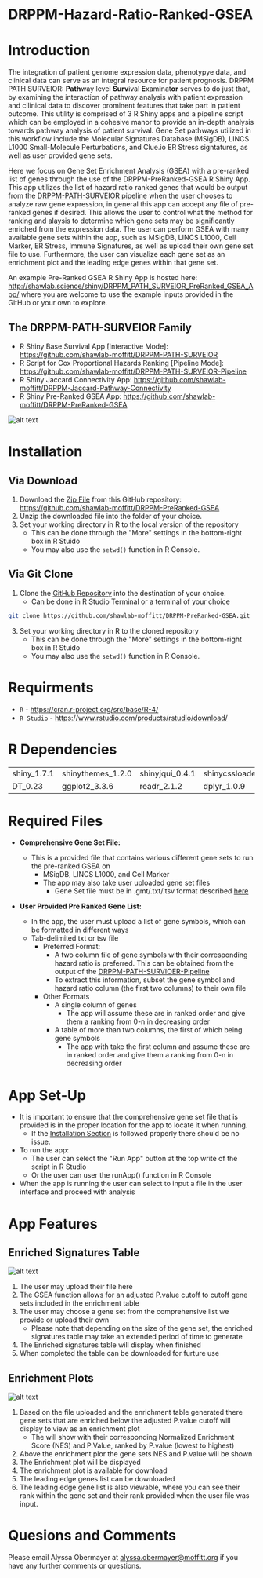 # DRPPM-Hazard-Ratio-Ranked-GSEA

# Introduction

The integration of patient genome expression data, phenotypye data, and clinical data can serve as an integral resource for patient prognosis. DRPPM PATH SURVEIOR: **Path**way level **Surv**ival **E**xam**i**nat**or** serves to do just that, by examining the interaction of pathway analysis with patient expression and cilinical data to discover prominent features that take part in patient outcome. This utility is comprised of 3 R Shiny apps and a pipeline script which can be employed in a cohesive manor to provide an in-depth analysis towards pathway analysis of patient survival. Gene Set pathways utilized in this workflow include the Molecular Signatures Database (MSigDB), LINCS L1000 Small-Molecule Perturbations, and Clue.io ER Stress signtatures, as well as user provided gene sets. 

Here we focus on Gene Set Enrichment Analysis (GSEA) with a pre-ranked list of genes through the use of the DRPPM-PreRanked-GSEA R Shiny App. This app utilizes the list of hazard ratio ranked genes that would be output from the [DRPPM-PATH-SURVEIOR pipeline](https://github.com/shawlab-moffitt/DRPPM-PATH-SURVEIOR-Pipeline) when the user chooses to analyze raw gene expression, in general this app can accept any file of pre-ranked genes if desired. This allows the user to control what the method for ranking and alaysis to determine which gene sets may be significantly enriched from the expression data. The user can perform GSEA with many available gene sets within the app, such as MSigDB, LINCS L1000, Cell Marker, ER Stress, Immune Signatures, as well as upload their own gene set file to use. Furthermore, the user can visualize each gene set as an enrichment plot and the leading edge genes within that gene set.

An example Pre-Ranked GSEA R Shiny App is hosted here: http://shawlab.science/shiny/DRPPM_PATH_SURVEIOR_PreRanked_GSEA_App/ where you are welcome to use the example inputs provided in the GitHub or your own to explore.

## The DRPPM-PATH-SURVEIOR Family

* R Shiny Base Survival App [Interactive Mode]: https://github.com/shawlab-moffitt/DRPPM-PATH-SURVEIOR
* R Script for Cox Proportional Hazards Ranking [Pipeline Mode]: https://github.com/shawlab-moffitt/DRPPM-PATH-SURVEIOR-Pipeline
* R Shiny Jaccard Connectivity App: https://github.com/shawlab-moffitt/DRPPM-Jaccard-Pathway-Connectivity
* R Shiny Pre-Ranked GSEA App: https://github.com/shawlab-moffitt/DRPPM-PreRanked-GSEA

![alt text](https://github.com/shawlab-moffitt/DRPPM-PreRanked-GSEA/blob/main/App_Pictures/FlowChart_PreRankedGSEA.png?raw=true)

# Installation

## Via Download

1. Download the [Zip File](https://github.com/shawlab-moffitt/DRPPM-PreRanked-GSEA/archive/refs/heads/main.zip) from this GitHub repository: https://github.com/shawlab-moffitt/DRPPM-PreRanked-GSEA
2. Unzip the downloaded file into the folder of your choice.
4. Set your working directory in R to the local version of the repository
   * This can be done through the "More" settings in the bottom-right box in R Stuido
   * You may also use the `setwd()` function in R Console.

## Via Git Clone

1. Clone the [GitHub Repository](https://github.com/shawlab-moffitt/DRPPM-PreRanked-GSEA.git) into the destination of your choice.
   * Can be done in R Studio Terminal or a terminal of your choice
```bash
git clone https://github.com/shawlab-moffitt/DRPPM-PreRanked-GSEA.git
```
3. Set your working directory in R to the cloned repository
   * This can be done through the "More" settings in the bottom-right box in R Stuido
   * You may also use the `setwd()` function in R Console.

# Requirments

* `R` - https://cran.r-project.org/src/base/R-4/
* `R Studio` - https://www.rstudio.com/products/rstudio/download/

# R Dependencies

|  |  |  |  |  |
| --- | --- | --- | --- | --- |
| shiny_1.7.1 | shinythemes_1.2.0 | shinyjqui_0.4.1 | shinycssloaders_1.0.0 | enrichplot_1.12.3 |
| DT_0.23 | ggplot2_3.3.6 | readr_2.1.2 | dplyr_1.0.9 | clusterProfiler_4.0.5 |


# Required Files

* **Comprehensive Gene Set File:**
  * This is a provided file that contains various different gene sets to run the pre-ranked GSEA on
    * MSigDB, LINCS L1000, and Cell Marker
    * The app may also take user uploaded gene set files
      * Gene Set file must be in .gmt/.txt/.tsv format described [here](https://github.com/shawlab-moffitt/DRPPM-PATH-SURVEIOR-Pipeline#required-files)

* **User Provided Pre Ranked Gene List:**
  * In the app, the user must upload a list of gene symbols, which can be formatted in different ways
  * Tab-delimited txt or tsv file
    * Preferred Format:
      * A two column file of gene symbols with their corresponding hazard ratio is preferred. This can be obtained from the output of the [DRPPM-PATH-SURVIOER-Pipeline](https://github.com/shawlab-moffitt/DRPPM-PATH-SURVEIOR-Pipeline)
      * To extract this information, subset the gene symbol and hazard ratio column (the first two columns) to their own file
    * Other Formats
      * A single column of genes
        * The app will assume these are in ranked order and give them a ranking from 0-n in decreasing order
      * A table of more than two columns, the first of which being gene symbols
        * The app with take the first column and assume these are in ranked order and give them a ranking from 0-n in decreasing order

# App Set-Up

* It is important to ensure that the comprehensive gene set file that is provided is in the proper location for the app to locate it when running.
  * If the [Installation Section](https://github.com/shawlab-moffitt/DRPPM-PreRanked-GSEA#installation) is followed properly there should be no issue.
* To run the app:
  * The user can select the "Run App" button at the top write of the script in R Studio
  * Or the user can user the runApp() function in R Console
* When the app is running the user can select to input a file in the user interface and proceed with analysis

# App Features

## Enriched Signatures Table

![alt text](https://github.com/shawlab-moffitt/DRPPM-PreRanked-GSEA/blob/main/App_Pictures/PreRankGSEA_FirstTab.png?raw=true)

1. The user may upload their file here
2. The GSEA function allows for an adjusted P.value cutoff to cutoff gene sets included in the enrichment table
3. The user may choose a gene set from the comprehensive list we provide or upload their own
   * Please note that depending on the size of the gene set, the enriched signatures table may take an extended period of time to generate
4. The Enriched signatures table will display when finished
5. When completed the table can be downloaded for furture use

## Enrichment Plots

![alt text](https://github.com/shawlab-moffitt/DRPPM-PreRanked-GSEA/blob/main/App_Pictures/PreRankGSEA_SecondTab.png?raw=true)

1. Based on the file uploaded and the enrichment table generated there gene sets that are enriched below the adjusted P.value cutoff will display to view as an enrichment plot
   * The will show with their corresponding Normalized Enrichment Score (NES) and P.Value, ranked by P.value (lowest to highest)
2. Above the enrichment plor the gene sets NES and P.value will be shown
3. The Enrichment plot will be displayed
4. The enrichment plot is available for download
5. The leading edge genes list can be downloaded
6. The leading edge gene list is also viewable, where you can see their rank within the gene set and their rank provided when the user file was input.

# Quesions and Comments

Please email Alyssa Obermayer at alyssa.obermayer@moffitt.org if you have any further comments or questions.

